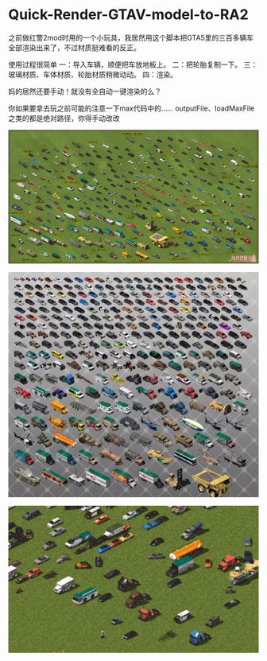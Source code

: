 # Quick-Render-GTAV-model-to-RA2

之前做红警2mod时用的一个小玩具，我居然用这个脚本把GTA5里的三百多辆车全部渲染出来了，不过材质挺难看的反正。

使用过程很简单
一：导入车辆，顺便把车放地板上。
二：把轮胎复制一下。
三：玻璃材质、车体材质、轮胎材质稍微动动。
四：渲染。

妈的居然还要手动！就没有全自动一键渲染的么？

你如果要拿去玩之前可能的注意一下max代码中的……
outputFile、loadMaxFile之类的都是绝对路径，你得手动改改

![image](https://github.com/DaiZiLing/Quick-Render-GTAV-model-to-RA2/blob/main/Pictures/25ac20c9c606ae1ebc9966616b0a558ff2850da1.jpg)

![image](https://github.com/DaiZiLing/Quick-Render-GTAV-model-to-RA2/blob/main/Pictures/QQ%E6%88%AA%E5%9B%BE20220316101945.png)

![image](https://github.com/DaiZiLing/Quick-Render-GTAV-model-to-RA2/blob/main/Pictures/e0af9a97afee0bfb6cf2bc6836787b32f570f400.gif)
